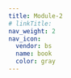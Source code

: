```yaml
---
title: Module-2
# linkTitle:
nav_weight: 2
nav_icon:
  vendor: bs
  name: book
  color: gray
---
```

